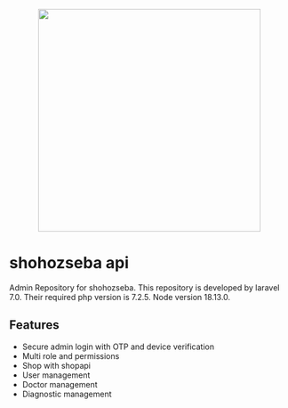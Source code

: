 <p align="center"><img src="https://res.cloudinary.com/dtfbvvkyp/image/upload/v1566331377/laravel-logolockup-cmyk-red.svg" width="400"></p>


# shohozseba api

Admin Repository for shohozseba. This repository is developed by laravel 7.0. Their required php version is 7.2.5. Node version 18.13.0.




## Features

- Secure admin login with OTP and device verification
- Multi role and permissions
- Shop with shopapi
- User management
- Doctor management
- Diagnostic management


